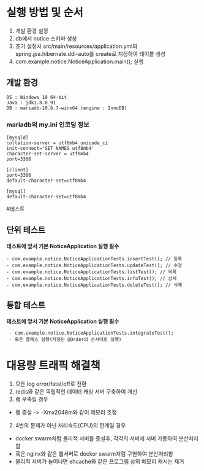 # 실행 방법 및 순서
1. 개발 환경 설정
2. db에서 notice 스키마 생성
4. 초기 설정시 src/main/resources/application.yml의 spring.jpa.hibernate.ddl-auto를 create로 지정하여 테이블 생성
5. com.example.notice.NoticeApplication.main(); 실행

## 개발 환경
```
OS : Windows 10 64-bit
Java : jdk1.8.0_91
DB : mariadb-10.6.7-winx64 (engine : InnoDB)
```

### mariadb의 my.ini 인코딩 정보
```
[mysqld]
collation-server = utf8mb4_unicode_ci
init-connect='SET NAMES utf8mb4'
character-set-server = utf8mb4
port=3306

[client]
port=3306
default-character-set=utf8mb4

[mysql]
default-character-set=utf8mb4
```
#테스트 
## 단위 테스트
**테스트에 앞서 기본 NoticeApplication 실행 필수**
```
- com.example.notice.NoticeApplicationTests.insertTest(); // 등록
- com.example.notice.NoticeApplicationTests.updateTest(); // 수정
- com.example.notice.NoticeApplicationTests.listTest(); // 목록
- com.example.notice.NoticeApplicationTests.infoTest(); // 상세
- com.example.notice.NoticeApplicationTests.deleteTest(); // 삭제
```

## 통합 테스트
**테스트에 앞서 기본 NoticeApplication 실행 필수**
```
 - com.example.notice.NoticeApplicationTests.integrateTest();
 - 혹은 클래스 실행(지정된 @Order의 순서대로 실행)
```

# 대용량 트래픽 해결책
1. 모든 log error/fatal/off로 전환
2. redis와 같은 독립적인 데이터 캐싱 서버 구축하여 개선
3. 램 부족일 경우
- 램 증설 -> -Xmx2048m와 같이 메모리 조정
2. 4번의 문제가 아닌 처리속도(CPU)의 한계일 경우
- docker swarm처럼 물리적 서버를 증설후, 각각의 서버에 서버 가동하여 분산처리함
- 혹은 nginx와 같은 웹서버로 docker swarm처럼 구현하여 분산처리함
- 물리적 서버가 늘어나면 ehcache와 같은 프로그램 상의 메모리 캐시는 제거